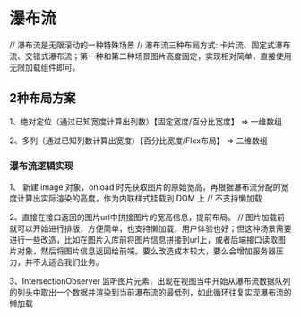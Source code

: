 # 瀑布流
// 瀑布流是无限滚动的一种特殊场景
// 瀑布流三种布局方式: 卡片流、固定式瀑布流、交错式瀑布流；第一种和第二种场景图片高度固定，实现相对简单，直接使用无限加载组件即可。
<!-- 卡片流以一个下拉列表的形式呈现 -->
<!-- 固定式瀑布流图片区域大小高度保持不变。统一的高度会使整个界面看起来比较整齐，视觉上不乱。 -->
<!-- 交错式瀑布流视觉表现为宽度相等、高度不定的元素组成参差不齐的多栏布局 -->

## 2种布局方案

1、绝对定位（通过已知宽度计算出列数）【固定宽度/百分比宽度】 => 一维数组
<!-- https://zhuanlan.zhihu.com/p/55575862 -->
<!-- https://juejin.cn/post/7026253551361851405
https://github.com/parrot-design/parrot-ve-waterfall -->
<!-- https://github.com/MopTym/vue-waterfall 
http://app.moptym.com/vue-waterfall/demo/vertical-line.html-->

2、多列（通过已知列数计算出宽度）【百分比宽度/Flex布局】 => 二维数组
<!-- https://zhuanlan.zhihu.com/p/498417458 -->
<!-- https://github.com/AwesomeDevin/vue-waterfall2
https://codesandbox.io/embed/vue-template-99ps6 -->


### 瀑布流逻辑实现

1、 新建 image 对象，onload 时先获取图片的原始宽高，再根据瀑布流分配的宽度计算出实际渲染的高度，作为内联样式挂载到 DOM 上
// 不支持懒加载

2、直接在接口返回的图片url中拼接图片的宽高信息，提前布局。
// 图片加载前就可以开始进行排版，方便简单，也支持懒加载，用户体验也好；但这种场景需要进行一些改造，比如在图片入库前将图片信息拼接到url上，或者后端接口读取图片对象，然后将图片信息返回给前端。要么改造成本较大，要么会增加服务器压力，并不太适合我们业务。

3、IntersectionObserver 监听图片元素，出现在视图当中开始从瀑布流数据队列的列头中取出一个数据并渲染到当前瀑布流的最低列，如此循环往复实现瀑布流的懒加载
